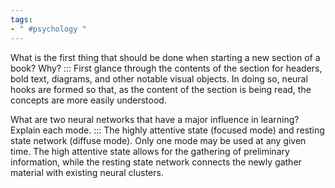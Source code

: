 ```yaml
---
tags:
- " #psychology "
---
```


What is the first thing that should be done when starting a new section of a book? Why? ::: First glance through the contents of the section for headers, bold text, diagrams, and other notable visual objects. In doing so, neural hooks are formed so that, as the content of the section is being read, the concepts are more easily understood. <!--SR:!2024-01-18,442,330-->

What are two neural networks that have a major influence in learning? Explain each mode. ::: The highly attentive state (focused mode) and resting state network (diffuse mode). Only one mode may be used at any given time. The high attentive state allows for the gathering of preliminary information, while the resting state network connects the newly gather material with existing neural clusters.<!--SR:!2025-10-27,839,312-->
